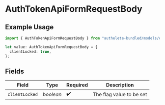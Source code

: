 # AuthTokenApiFormRequestBody

## Example Usage

```typescript
import { AuthTokenApiFormRequestBody } from "authelete-bundled/models/operations";

let value: AuthTokenApiFormRequestBody = {
  clientLocked: true,
};
```

## Fields

| Field                     | Type                      | Required                  | Description               |
| ------------------------- | ------------------------- | ------------------------- | ------------------------- |
| `clientLocked`            | *boolean*                 | :heavy_check_mark:        | The flag value to be set<br/> |